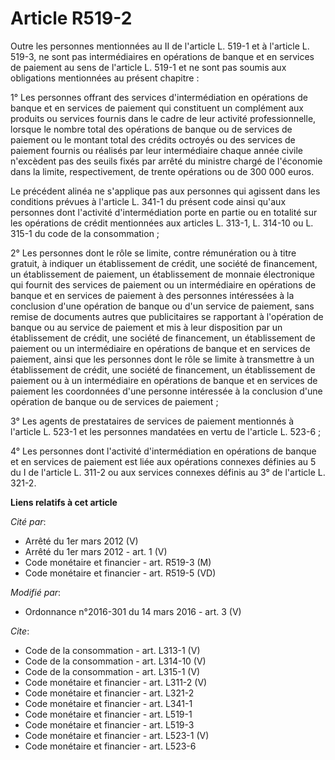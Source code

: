 # Article R519-2

Outre les personnes mentionnées au II de l'article L. 519-1 et à l'article L. 519-3, ne sont pas intermédiaires en opérations
de banque et en services de paiement au sens de l'article L. 519-1 et ne sont pas soumis aux obligations mentionnées au
présent chapitre : 

1° Les personnes offrant des services d'intermédiation en opérations de banque et en services de paiement qui constituent un
complément aux produits ou services fournis dans le cadre de leur activité professionnelle, lorsque le nombre total des
opérations de banque ou de services de paiement ou le montant total des crédits octroyés ou des services de paiement fournis
ou réalisés par leur intermédiaire chaque année civile n'excèdent pas des seuils fixés par arrêté du ministre chargé de
l'économie dans la limite, respectivement, de trente opérations ou de 300 000 euros. 

Le précédent alinéa ne s'applique pas aux personnes qui agissent dans les conditions prévues à l'article L. 341-1 du présent
code ainsi qu'aux personnes dont l'activité d'intermédiation porte en partie ou en totalité sur les opérations de crédit
mentionnées aux articles L. 313-1, L. 314-10 ou L. 315-1 du code de la consommation ; 

2° Les personnes dont le rôle se limite, contre rémunération ou à titre gratuit, à indiquer un établissement de crédit, une
société de financement, un établissement de paiement, un établissement de monnaie électronique qui fournit des services de
paiement ou un intermédiaire en opérations de banque et en services de paiement à des personnes intéressées à la conclusion
d'une opération de banque ou d'un service de paiement, sans remise de documents autres que publicitaires se rapportant à
l'opération de banque ou au service de paiement et mis à leur disposition par un établissement de crédit, une société de
financement, un établissement de paiement ou un intermédiaire en opérations de banque et en services de paiement, ainsi que
les personnes dont le rôle se limite à transmettre à un établissement de crédit, une société de financement, un établissement
de paiement ou à un intermédiaire en opérations de banque et en services de paiement les coordonnées d'une personne
intéressée à la conclusion d'une opération de banque ou de services de paiement ; 

3° Les agents de prestataires de services de paiement mentionnés à l'article L. 523-1 et les personnes mandatées en vertu de
l'article L. 523-6 ; 

4° Les personnes dont l'activité d'intermédiation en opérations de banque et en services de paiement est liée aux opérations
connexes définies au 5 du I de l'article L. 311-2 ou aux services connexes définis au 3° de l'article L. 321-2.

**Liens relatifs à cet article**

_Cité par_:

  - Arrêté du 1er mars 2012 (V)
  - Arrêté du 1er mars 2012 - art. 1 (V)
  - Code monétaire et financier - art. R519-3 (M)
  - Code monétaire et financier - art. R519-5 (VD)

_Modifié par_:

  - Ordonnance n°2016-301 du 14 mars 2016 - art. 3 (V)

_Cite_:

  - Code de la consommation - art. L313-1 (V)
  - Code de la consommation - art. L314-10 (V)
  - Code de la consommation - art. L315-1 (V)
  - Code monétaire et financier - art. L311-2 (V)
  - Code monétaire et financier - art. L321-2
  - Code monétaire et financier - art. L341-1
  - Code monétaire et financier - art. L519-1
  - Code monétaire et financier - art. L519-3
  - Code monétaire et financier - art. L523-1 (V)
  - Code monétaire et financier - art. L523-6
